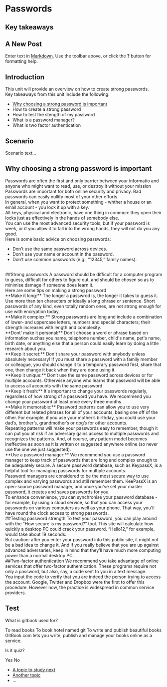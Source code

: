 # Passwords
## Key takeaways
## A New Post

Enter text in [Markdown](http://daringfireball.net/projects/markdown/). Use the toolbar above, or click the **?** button for formatting help.


## Introduction
This unit will provide an overview on how to create strong passwords.
<br>
Key takeaways from this unit include the following:
- [Why choosing a strong password is important](en/topics/understand-4-digisec/2-passwords/3-1-learn.md)
- How to create a strong password
- How to test the stength of my password
- What is a password manager?
- What is two factor authentication

## Scenario
Scenario text...

## Why choosing a strong password is important
Passwords are often the first and only barrier between your informatio and anyone who might want to read, use, or destroy it without your mission
<br>
Passwords are important for both online security and privacy. Bad passwords can easily nullify most of your other efforts.
<br>
In general, when you want to protect something - whther a house or an email account - you lock it up with a key.
<br>
All keys, physical and electronic, have one thing in common: they open their locks just as effectively in the hands of somebody else.
<br>
You can use the most advanced security tools, but if your password is week, or if you allow it to fall into the wrong hands, they will not do you any good.
<br>
Here is some basic advice on choosing passwords:
- Don’t use the same password across devices.
- Don’t use your name or account in the password.
- Don’t use common passwords (e.g., “12345,” family names).
<br>
##Strong passwords
A password should be difficult for a computer program to guess, difficult for others to figure out, and should be chosen so as to minimise damage if someone does learn it.
<br>
Here are some tips on making a strong password
<br>
**Make it long:** The longer a passwrod is, the longer it takes to guess it. Use more than ten characters or ideally a long phrase or sentence. Short passwords of any kind, even totally random ones, are not strong enough for use with encryption today.
<br>
**Make it complex:** Strong passwords are long and include a combination of lower- and uppercase letters, numbers and special characters; their strength increases with length and complexity.
<br>
**Dont' make it personal:** Don't choose a word or phrase based on information suchas you name, telephone number, child's name, pet's name, birth date, or anything else that a person could easily learn by doing a little research about you.
<br>
**Keep it secret:** Don't share your password with anybody unless absolutely necessary! If you must share a password with a family member or colleague, you should change it to a temporary password first, share that one, then change it back when they are done using it.
<br>
**Keep it unique:** Don’t use the same password across devices or for multiple accounts. Otherwise anyone who learns that password will be able to access all accounts with the same password
<br>
**Keep it fresh:** It's important to change your passwords regularly, regardless of how strong of a password you have. We recommend you change your password at least once every three months.
<br>
**Make it memorable:** Password patterns can allow you to use very different but related phrases for all of your accounts, basing one off of the other. For example, if you use your mother’s birthday, you could use your dad’s, brother’s, grandmother’s or dog’s for other accounts.
<br>
Repeating patterns will make your passwords easy to remember, though it can put you at risk if an adversary gains access to multiple passwords and recognizes the patterns. And, of course, any pattern model becomes ineffective as soon as it is written or suggested anywhere online (so never use the one we just suggested).
<br>
**Use a password manager:** We recommend you use a password manager to keep track of passwords that are long and complex enough to be adequately secure. A secure password database, such as KeypassX, is a helpful tool for managing passwords for multiple accounts.
<br>
Password managers are considered to be the most secure way to use complex and varying passwords and still remember them. KeePassX is an open-source password manager, and once you've set your master password, it creates and saves passwords for you.
<br>
To enhance convenience, you can synchronise your password database - for example, by using a cloud service, so that you can access your passwords on various computers as well as your phone. That way, you'll have round the clock access to strong passwords.
<br>
##Testing password strength
To test your password, you can play around with the “How secure is my password?” tool. This site will calculate how quickly a desktop PC could crack your password. “Hello12,” for example, would take about 19 seconds.
<br>
But caution: after you enter your password into this public site, it might not be a bad idea to change it. And if you really believe that you are up against advanced adversaries, keep in mind that they’ll have much more computing power than a normal desktop PC.
<br>
##Two-factor authentication
We recommend you take advantage of online services that offer two-factor authentication. These programs require not only a password, but also, say, a code sent to you in a text message.
<br>
You input the code to verify that you are indeed the person trying to access the account. Google, Twitter and Dropbox were the first to offer this procedure. However now, the practice is widespread in common service providers.

## Test
<quiz name="Gitbook Quiz">
    <question multiple>
        <p>What is gitbook used for?</p>
        <answer correct>To read books</answer>
        <answer>To book hotel named git</answer>
        <answer correct>To write and publish beautiful books</answer>
        <explanation>GitBook.com lets you write, publish and manage your books online as a service.</explanation>
    </question>
    <question>
        <p>Is it quiz?</p>
        <answer correct>Yes</answer>
        <answer>No</answer>
    </question>
</quiz>

 * [A topic to study next](en/topics/_topic/_unit/index.md)
 * [Another topic](en/topics/_topic/_unit/index.md)
 * ...

